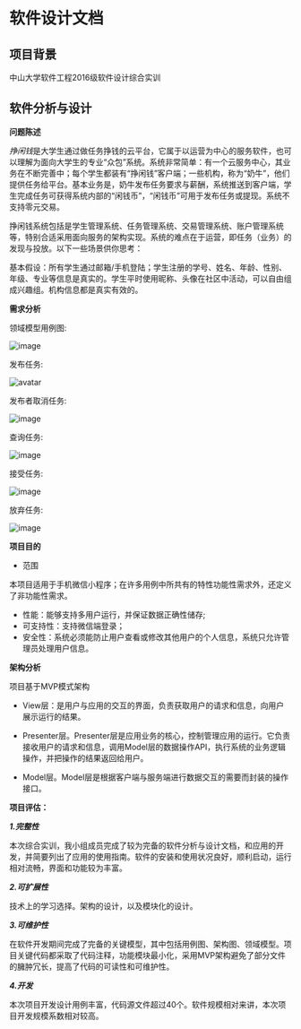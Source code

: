 # 软件设计文档

## 项目背景

中山大学软件工程2016级软件设计综合实训

## 软件分析与设计

**问题陈述**

*挣闲钱*是大学生通过做任务挣钱的云平台，它属于以运营为中心的服务软件，也可以理解为面向大学生的专业“众包”系统。系统非常简单：有一个云服务中心，其业务在不断完善中；每个学生都装有“挣闲钱”客户端；一些机构，称为“奶牛”，他们提供任务给平台。基本业务是，奶牛发布任务要求与薪酬，系统推送到客户端，学生完成任务可获得系统内部的“闲钱币”，“闲钱币”可用于发布任务或提现。系统不支持零元交易。

挣闲钱系统包括是学生管理系统、任务管理系统、交易管理系统、账户管理系统等，特别合适采用面向服务的架构实现。系统的难点在于运营，即任务（业务）的发现与投放。以下一些场景供你思考：

基本假设：所有学生通过邮箱/手机登陆；学生注册的学号、姓名、年龄、性别、年级、专业等信息是真实的。学生平时使用昵称、头像在社区中活动，可以自由组成兴趣组。机构信息都是真实有效的。

**需求分析**

领域模型用例图:

![image](领域模型.jpg)


发布任务:

![avatar](https://github.com/taigoos/Dashbroad/blob/master/%E4%BB%BB%E5%8A%A1%E5%8F%91%E5%B8%83.png)

发布者取消任务:

![image](https://github.com/taigoos/Dashbroad/blob/master/%E5%8F%91%E5%B8%83%E8%80%85%E5%8F%96%E6%B6%88%E4%BB%BB%E5%8A%A1.png)

查询任务:

![image](https://github.com/taigoos/Dashbroad/blob/master/%E6%9F%A5%E8%AF%A2%E4%BB%BB%E5%8A%A1.png)

接受任务:

![image](https://github.com/taigoos/Dashbroad/blob/master/%E6%8E%A5%E5%8F%97%E4%BB%BB%E5%8A%A1.png)

放弃任务:

![image](https://github.com/taigoos/Dashbroad/blob/master/%E6%94%BE%E5%BC%83%E4%BB%BB%E5%8A%A1.png)


**项目目的**

- 范围

本项目适用于手机微信小程序；在许多用例中所共有的特性功能性需求外，还定义了非功能性需求。

- 性能：能够支持多用户运行，并保证数据正确性储存;
- 可支持性：支持微信端登录；
- 安全性：系统必须能防止用户查看或修改其他用户的个人信息，系统只允许管理员处理用户信息。

**架构分析**

项目基于MVP模式架构

- View层：是用户与应用的交互的界面，负责获取用户的请求和信息，向用户展示运行的结果。

- Presenter层。Presenter层是应用业务的核心，控制管理应用的运行。它负责接收用户的请求和信息，调用Model层的数据操作API，执行系统的业务逻辑操作，并把操作的结果返回给用户。

- Model层。Model层是根据客户端与服务端进行数据交互的需要而封装的操作接口。

**项目评估：**

***1.完整性***

本次综合实训，我小组成员完成了较为完备的软件分析与设计文档，和应用的开发，并简要列出了应用的使用指南。软件的安装和使用状况良好，顺利启动，运行相对流畅，界面和功能较为丰富。

***2.可扩展性***

技术上的学习选择。架构的设计，以及模块化的设计。

***3.可维护性***

在软件开发期间完成了完备的关键模型，其中包括用例图、架构图、领域模型。项目关键代码都采取了代码注释，功能模块最小化，采用MVP架构避免了部分文件的臃肿冗长，提高了代码的可读性和可维护性。

***4.开发***

本次项目开发设计用例丰富，代码源文件超过40个。软件规模相对来讲，本次项目开发规模系数相对较高。


















